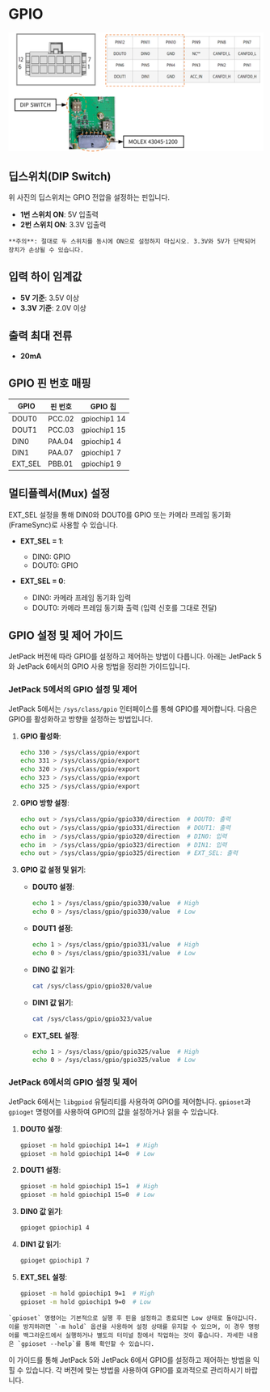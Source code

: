 # GPIO

![digital_io](../../../_static/digital_io.png)

## 딥스위치(DIP Switch)

위 사진의 딥스위치는 GPIO 전압을 설정하는 핀입니다.

- **1번 스위치 ON**: 5V 입출력
- **2번 스위치 ON**: 3.3V 입출력

```{danger}
**주의**: 절대로 두 스위치를 동시에 ON으로 설정하지 마십시오. 3.3V와 5V가 단락되어 장치가 손상될 수 있습니다.
```

## 입력 하이 임계값

- **5V 기준**: 3.5V 이상
- **3.3V 기준**: 2.0V 이상

## 출력 최대 전류

- **20mA**

## GPIO 핀 번호 매핑

| GPIO   | 핀 번호 | GPIO 칩  |
|--------|---------|----------|
| DOUT0  | PCC.02  | gpiochip1 14 |
| DOUT1  | PCC.03  | gpiochip1 15 |
| DIN0   | PAA.04  | gpiochip1 4  |
| DIN1   | PAA.07  | gpiochip1 7  |
| EXT_SEL| PBB.01  | gpiochip1 9  |

## 멀티플렉서(Mux) 설정

EXT_SEL 설정을 통해 DIN0와 DOUT0를 GPIO 또는 카메라 프레임 동기화(FrameSync)로 사용할 수 있습니다.

- **EXT_SEL = 1**:
  - DIN0: GPIO
  - DOUT0: GPIO

- **EXT_SEL = 0**:
  - DIN0: 카메라 프레임 동기화 입력
  - DOUT0: 카메라 프레임 동기화 출력 (입력 신호를 그대로 전달)
  
## GPIO 설정 및 제어 가이드

JetPack 버전에 따라 GPIO를 설정하고 제어하는 방법이 다릅니다. 아래는 JetPack 5와 JetPack 6에서의 GPIO 사용 방법을 정리한 가이드입니다.

### JetPack 5에서의 GPIO 설정 및 제어

JetPack 5에서는 `/sys/class/gpio` 인터페이스를 통해 GPIO를 제어합니다. 다음은 GPIO를 활성화하고 방향을 설정하는 방법입니다.

1. **GPIO 활성화**:

   ```bash
   echo 330 > /sys/class/gpio/export
   echo 331 > /sys/class/gpio/export
   echo 320 > /sys/class/gpio/export
   echo 323 > /sys/class/gpio/export
   echo 325 > /sys/class/gpio/export
   ```

2. **GPIO 방향 설정**:

   ```bash
   echo out > /sys/class/gpio/gpio330/direction  # DOUT0: 출력
   echo out > /sys/class/gpio/gpio331/direction  # DOUT1: 출력
   echo in  > /sys/class/gpio/gpio320/direction  # DIN0: 입력
   echo in  > /sys/class/gpio/gpio323/direction  # DIN1: 입력
   echo out > /sys/class/gpio/gpio325/direction  # EXT_SEL: 출력
   ```

3. **GPIO 값 설정 및 읽기**:

   - **DOUT0 설정**:

     ```bash
     echo 1 > /sys/class/gpio/gpio330/value  # High
     echo 0 > /sys/class/gpio/gpio330/value  # Low
     ```

   - **DOUT1 설정**:

     ```bash
     echo 1 > /sys/class/gpio/gpio331/value  # High
     echo 0 > /sys/class/gpio/gpio331/value  # Low
     ```

   - **DIN0 값 읽기**:

     ```bash
     cat /sys/class/gpio/gpio320/value
     ```

   - **DIN1 값 읽기**:

     ```bash
     cat /sys/class/gpio/gpio323/value
     ```

   - **EXT_SEL 설정**:

     ```bash
     echo 1 > /sys/class/gpio/gpio325/value  # High
     echo 0 > /sys/class/gpio/gpio325/value  # Low
     ```

### JetPack 6에서의 GPIO 설정 및 제어

JetPack 6에서는 `libgpiod` 유틸리티를 사용하여 GPIO를 제어합니다. `gpioset`과 `gpioget` 명령어를 사용하여 GPIO의 값을 설정하거나 읽을 수 있습니다.

1. **DOUT0 설정**:

   ```bash
   gpioset -m hold gpiochip1 14=1  # High
   gpioset -m hold gpiochip1 14=0  # Low
   ```

2. **DOUT1 설정**:

   ```bash
   gpioset -m hold gpiochip1 15=1  # High
   gpioset -m hold gpiochip1 15=0  # Low
   ```

3. **DIN0 값 읽기**:

   ```bash
   gpioget gpiochip1 4
   ```

4. **DIN1 값 읽기**:

   ```bash
   gpioget gpiochip1 7
   ```

5. **EXT_SEL 설정**:

   ```bash
   gpioset -m hold gpiochip1 9=1  # High
   gpioset -m hold gpiochip1 9=0  # Low
   ```

```{tip}
`gpioset` 명령어는 기본적으로 실행 후 핀을 설정하고 종료되면 Low 상태로 돌아갑니다. 이를 방지하려면 `-m hold` 옵션을 사용하여 설정 상태를 유지할 수 있으며, 이 경우 명령어를 백그라운드에서 실행하거나 별도의 터미널 창에서 작업하는 것이 좋습니다. 자세한 내용은 `gpioset --help`를 통해 확인할 수 있습니다.
```

이 가이드를 통해 JetPack 5와 JetPack 6에서 GPIO를 설정하고 제어하는 방법을 익힐 수 있습니다. 각 버전에 맞는 방법을 사용하여 GPIO를 효과적으로 관리하시기 바랍니다.

